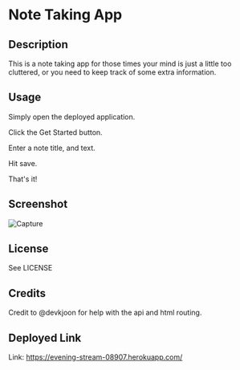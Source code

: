 # Note Taking App

## Description

This is a note taking app for those times your mind is just a little too cluttered, or you need to keep track of some extra information.

## Usage

Simply open the deployed application.

Click the Get Started button.

Enter a note title, and text.

Hit save.

That's it!

## Screenshot 

![Capture](https://user-images.githubusercontent.com/113379247/210867817-80f9947f-c090-4a4a-9555-d8fa8b6c3509.PNG)


## License

See LICENSE

## Credits

Credit to @devkjoon for help with the api and html routing.

## Deployed Link

Link: https://evening-stream-08907.herokuapp.com/
